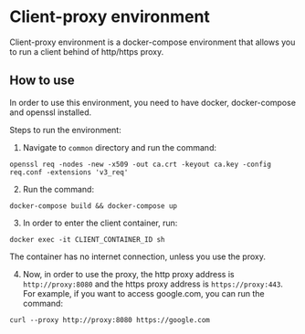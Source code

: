 # Client-proxy environment

Client-proxy environment is a docker-compose environment that allows you to run a client behind of http/https proxy.

## How to use

In order to use this environment, you need to have docker, docker-compose and openssl installed.

Steps to run the environment:
1. Navigate to `common` directory and run the command:
```
openssl req -nodes -new -x509 -out ca.crt -keyout ca.key -config req.conf -extensions 'v3_req'
```
2. Run the command:
```
docker-compose build && docker-compose up
```
3. In order to enter the client container, run:
```
docker exec -it CLIENT_CONTAINER_ID sh
```
The container has no internet connection, unless you use the proxy.

4. Now, in order to use the proxy, the http proxy address is `http://proxy:8080` and the https proxy address is `https://proxy:443`. For example, if you want to access google.com, you can run the command:
```
curl --proxy http://proxy:8080 https://google.com
```
